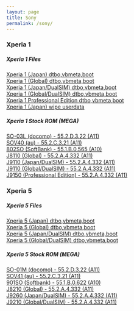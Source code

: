```yaml
---
layout: page
title: Sony
permalink: /sony/
---
```


### Xperia 1
##### Xperia 1 Files
[Xperia 1 (Japan) dtbo,vbmeta,boot](https://github.com/reindex-ot/boot.img_repo/raw/main/sony/Xperia1_JP_dtbo,vbmeta,boot.7z)<br>
[Xperia 1 (Global) dtbo,vbmeta,boot](https://github.com/reindex-ot/boot.img_repo/raw/main/sony/Xperia1_J8110_dtbo,vbmeta,boot.7z)<br>
[Xperia 1 (Japan/DualSIM) dtbo,vbmeta,boot](https://github.com/reindex-ot/boot.img_repo/raw/main/sony/Xperia1_J9110_JP(DualSIM)_dtbo,vbmeta,boot.7z)<br>
[Xperia 1 (Global/DualSIM) dtbo,vbmeta,boot](https://github.com/reindex-ot/boot.img_repo/raw/main/sony/Xperia1_J9110(DualSIM)_dtbo,vbmeta,boot.7z)<br>
[Xperia 1 Professional Edition dtbo,vbmeta,boot](https://github.com/reindex-ot/boot.img_repo/raw/main/sony/Xperia1_J9510(ProfessionalEdition)_dtbo,vbmeta,boot.7z)<br>
[Xperia 1 (Japan) wipe userdata](https://github.com/reindex-ot/boot.img_repo/raw/main/sony/Xperia1_JP_wipe_userdata.7z)<br>
##### Xperia 1 Stock ROM (MEGA)
[SO-03L (docomo) - 55.2.D.3.22 (A11)](https://mega.nz/file/2ooAmYLI#ez4QfW3s4nipRKOT0vrby3NtFeCG0C4cCeQrziDOUW8)<br>
[SOV40 (au) - 55.2.C.3.21 (A11)](https://mega.nz/file/XwpHTSQZ#7ASh31HfdgbynMSiR3VuGMha20XT3Aetgk0sXghJp6w)<br>
[802SO (SoftBank) - 55.1.B.0.565 (A10)](https://mega.nz/file/j1wWGDSa#QCUxiMskO8txDOaAPSJfNYGR61Kcf8-VKCt4MZPofAk)<br>
[J8110 (Global) - 55.2.A.4.332 (A11)](https://mega.nz/file/j0YCBCRR#A8P_14aK5buec0dQAceGCWCFdHoTNo75DJgaTiSHU70)<br>
[J9110 (Japan/DualSIM) - 55.2.A.4.332 (A11)](https://mega.nz/file/75gW0JqI#YE-l536SrDzMtNxGp6nXnzsj6X5UUnDN-WoFuG3zWvA)<br>
[J9110 (Global/DualSIM) - 55.2.A.4.332 (A11)](https://mega.nz/file/74RkkA6S#MMeXVw8sTMy0Ty1uxHnzWWcs39VNQTzdCTXnUgICZGg)<br>
[J9150 (Professional Edition) - 55.2.A.4.332 (A11)](https://mega.nz/file/uwQThTyL#ocWxUV70uXzGpGYNrWTp5OBMbPy_Mtg5mJLBFWVYs7Y)<br>

### Xperia 5
##### Xperia 5 Files
[Xperia 5 (Japan) dtbo,vbmeta,boot](https://github.com/reindex-ot/boot.img_repo/raw/main/sony/Xperia5_JP_dtbo,vbmeta,boot.7z)<br>
[Xperia 5 (Global) dtbo,vbmeta,boot](https://github.com/reindex-ot/boot.img_repo/raw/main/sony/Xperia5_J8210_dtbo,vbmeta,boot.7z)<br>
[Xperia 5 (Japan/DualSIM) dtbo,vbmeta,boot](https://github.com/reindex-ot/boot.img_repo/raw/main/sony/Xperia5_J9260(DualSIM)_dtbo,vbmeta,boot.7z)<br>
[Xperia 5 (Global/DualSIM) dtbo,vbmeta,boot](https://github.com/reindex-ot/boot.img_repo/raw/main/sony/Xperia5_J9210(DualSIM)_dtbo,vbmeta,boot.7z)<br>
##### Xperia 5 Stock ROM (MEGA)
[SO-01M (docomo) - 55.2.D.3.22 (A11)](https://mega.nz/file/6txQFITA#nzf0W6t9umRlRBbJwYYHkYIL9plnP87Gbp1-EZPNZBs)<br>
[SOV41 (au) - 55.2.C.3.21 (A11)](https://mega.nz/file/O95FWKxR#x3vvkfj1uxlPhF76xwiSjhworYOg8dOmt8JeKIk8GBU)<br>
[901SO (Softbank) - 55.1.B.0.622 (A10)](https://mega.nz/file/H4BCyJSY#m8Ys0IekbFOjsaqC2j50LvgdrKyPlaAmC2KGwzGoTBk)<br>
[J8210 (Global) - 55.2.A.4.332 (A11)](https://mega.nz/file/rh4VDLZa#K7ItHp1KpWWTpBqjQh5BMB_iseK6O0STin5cVMNOctc)<br>
[J9260 (Japan/DualSIM) - 55.2.A.4.332 (A11)](https://mega.nz/file/q8YhkCTC#juZWd6fqSDl3bibpN37uQioywpJQtCJE9I7eNSokHZ8)<br>
[J9210 (Global/DualSIM) - 55.2.A.4.332 (A11)](https://mega.nz/file/PtgCVJKZ#3ueuP49YKmcj39aUGtLvQr_C-o9L8L-0tWJzIFWq-ns)<br>
